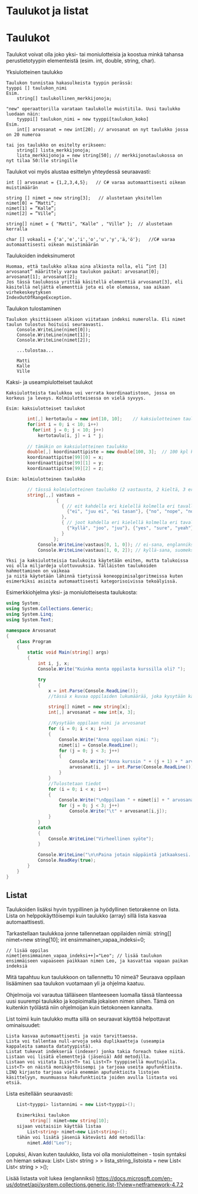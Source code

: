 # Taulukot ja listat

# Taulukot

Taulukot voivat olla joko yksi- tai moniulotteisia ja koostua minkä tahansa perustietotyypin elementeistä (esim. int, double, string, char).

Yksiulotteinen taulukko

	Taulukon tunnistaa hakasulkeista tyypin perässä:
	tyyppi [] taulukon_nimi
	Esim.
		string[] taulukollinen_merkkijonoja;

	"new" operaattorilla varataan taulukolle muistitila. Uusi taulukko luodaan näin: 
		tyyppi[] taulukon_nimi = new tyyppi[taulukon_koko]
	Esim.
		int[] arvosanat = new int[20]; // arvosanat on nyt taulukko jossa on 20 numeroa

	tai jos taulukko on esitelty erikseen:
		string[] lista_merkkijonoja;
		lista_merkkijonoja = new string[50]; // merkkijonotaulukossa on nyt tilaa 50:lle stringille 
              

Taulukot voi myös alustaa esittelyn yhteydessä seuraavasti: 

	int [] arvosanat = {1,2,3,4,5};   // C# varaa automaattisesti oikean muistimäärän

	string [] nimet = new string[3];   // alustetaan yksitellen
	nimet[0] = ”Matti”;
	nimet[1] = ”Kalle”;
	nimet[2] = ”Ville”;

	string[] nimet = { "Matti", "Kalle" , "Ville" };  // alustetaan kerralla

	char [] vokaali = {'a','e','i','o','u','y','ä,'ö'};   //C# varaa automaattisesti oikean muistimäärän

Taulukoiden indeksinumerot

	Huomaa, että taulukko alkaa aina alkiosta nolla, eli ”int [3] arvosanat” määrittely varaa taulukon paikat: arvosanat[0]; arvosanat[1]; arvosanat[2];
	Jos tässä taulukossa yrittää käsitellä elementtiä arvosanat[3], eli käsitellä neljättä elementtiä jota ei ole olemassa, saa aikaan virhekeskeytyksen
	IndexOutOfRangeException.


Taulukon tulostaminen 

	Taulukon yksittäiseen alkioon viitataan indeksi numerolla. Eli nimet taulun tulostus hoituisi seuraavasti.
		Console.WriteLine(nimet[0]);
		Console.WriteLine(nimet[1]);
		Console.WriteLine(nimet[2]);

		...tulostaa...

		Matti
		Kalle
		Ville


Kaksi- ja useampiulotteiset taulukot

	Kaksiulotteista taulukkoa voi verrata koordinaatistoon, jossa on korkeus ja leveys. Kolmiulotteisessa on vielä syvyys.

	Esim: kaksiulotteiset taulukot
```c#
		int[,] kertotaulu = new int[10, 10];	// kaksiulotteinen taulukko 10 kertaa 10 alkiota. 
		for(int i = 0; i < 10; i++)
		  for(int j = 0; j < 10; j++)
		    kertotaulu[i, j] = i * j;
		
		// tämäkin on kaksiulotteinen taulukko
		double[,] koordinaattipiste = new double[100, 3];  // 100 kpl kolmen alkion (x, y, z) 'rivejä'.
		koordinaattipitse[99][0] = x;
		koordinaattipitse[99][1] = y;
		koordinaattipitse[99][2] = z;
```		

	Esim: kolmiulotteinen taulukko
```c#	
		// tässsä kolmiulotteinen taulukko (2 vastausta, 2 kieltä, 3 eri sanaa)
		string[,,] vastaus =
                   {
                     { // eit kahdella eri kielellä kolmella eri tavalla
                       {"ei", "juu ei", "ei tasan"}, {"no", "nope", "no way"}
                     },
                     { // joot kahdella eri kielellä kolmella eri tavalla
                       {"kyllä", "joo", "juu"}, {"yes", "sure", "yeah"}
                     }
                  };
            Console.WriteLine(vastaus[0, 1, 0]); // ei-sana, englanniksi, eka vaihtoehto
            Console.WriteLine(vastaus[1, 0, 2]); // kyllä-sana, suomeksi, viimeinen vaihtoehto
```
 

	Yksi ja kaksiulotteisia taulukoita käytetään eniten, mutta talukoissa voi olla miljardeja ulottuvuuksia. Tälläisten taulukoiden hahmottaminen on vaikeaa
	ja niitä käytetään lähinnä tietyissä koneoppimisalgoritmeissa kuten esimerkiksi asioita automaattisesti kategorisoivissa tekoälyissä.


Esimerkkiohjelma yksi- ja moniulotteisesta taulukosta:

```c#
using System;
using System.Collections.Generic;
using System.Linq;
using System.Text;

namespace Arvosanat
{   
	class Program   
	{       
		static void Main(string[] args)       
		{           
			int i, j, x;           
			Console.Write("Kuinka monta oppilasta kurssilla oli? ");

			try           
			{               
				x = int.Parse(Console.ReadLine());
				//tässä x kuvaa oppilaiden lukumäärää, joka kysytään käyttäjältä

				string[] nimet = new string[x];               
				int[,] arvosanat = new int[x, 3];               

				//Kysytään oppilaan nimi ja arvosanat               
				for (i = 0; i < x; i++)
				{                   
					Console.Write("Anna oppilaan nimi: ");                  
					nimet[i] = Console.ReadLine();
					for (j = 0; j < 3; j++)
					{                       
						Console.Write("Anna kurssin " + (j + 1) + " arvosana: ");                        
						arvosanat[i, j] = int.Parse(Console.ReadLine());
					}
				}
				//Tulostetaan tiedot
				for (i = 0; i < x; i++)
				{
					Console.Write("\nOppilaan " + nimet[i] + " arvosanat:");                    
					for (j = 0; j < 3; j++)
						Console.Write("\t" + arvosanat[i,j]);
				}
			}
			catch
			{               
				Console.WriteLine("Virheellinen syöte");
			}

			Console.WriteLine("\n\nPaina jotain näppäintä jatkaaksesi...");
			Console.ReadKey(true);
		}
	}
}
```
## Listat

Taulukoiden lisäksi hyvin tyypillinen ja hyödyllinen tietorakenne on lista. Lista on helppokäyttöisempi kuin taulukko (array) sillä lista kasvaa automaattisesti.

Tarkastellaan taulukkoa jonne tallennetaan oppilaiden nimiä:
	string[] nimet=new string[10];
	int ensimmainen_vapaa_indeksi=0;

	// lisää oppilas
	nimet[ensimmainen_vapaa_indeksi++]="Leo"; // lisää taulukon ensimmäiseen vapaaseen paikkaan nimen Leo, ja kasvattaa vapaan paikan indeksiä 

Mitä tapahtuu kun taulukkoon on tallennettu 10 nimeä? Seuraava oppilaan lisääminen saa taulukon vuotamaan yli ja ohjelma kaatuu.

Ohjelmoija voi varautua tälläiseen tilanteeseen luomalla tässä tilanteessa uusi suurempi taulukko ja kopioimalla jokaisen nimen siihen. Tämä on kuitenkin
työlästä niin ohjelmoijan kuin tietokoneen kannalta.

List toimii kuin taulukko mutta sillä on seuraavat käyttöä helpottavat ominaisuudet:

	Lista kasvaa automaattisesti ja vain tarvittaessa.
	Lista voi tallentaa null-arvoja sekä duplikaatteja (useampia kappaleita samasta datatyypistä).
	Listat tukevat indekseriä (indexer) jonka takia foreach tukee niitä.
	Listaan voi lisätä elementtejä (jäseniä) Add metodilla.
	Listaan voi viitata IList<T> tai List<T> tyyppisellä muuttujalla. List<T> on näistä monikäyttöisempi ja tarjoaa useita apufunktioita.
	LINQ kirjasto tarjoaa vielä enemmän apufunktioita listojen käsittelyyn, muunmuassa hakufunktioita joiden avulla listasta voi etsiä. 

Lista esitellään seuraavasti:
```c#
	List<tyyppi> listannimi = new List<tyyppi>();

	Esimerkiksi taulukon
		 string[] nimet=new string[10];
	sijaan voitaisiin käyttää listaa
		List<string> nimet=new List<string>();
	tähän voi lisätä jäseniä kätevästi Add metodilla:
		nimet.Add("Leo");
```

Lopuksi,
Aivan kuten taulukko, lista voi olla moniulotteinen - tosin syntaksi on hieman sekava:
	List< List< string > > lista_string_listoista = new List< List< string > >();

Lisää listasta voit lukea (englanniksi) https://docs.microsoft.com/en-us/dotnet/api/system.collections.generic.list-1?view=netframework-4.7.2




